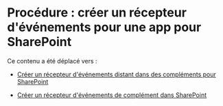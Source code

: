 
# Procédure : créer un récepteur d'événements pour une app pour SharePoint

Ce contenu a été déplacé vers :





-  [Créer un récepteur d'événements distant dans des compléments pour SharePoint](create-a-remote-event-receiver-in-sharepoint-add-ins.md)


-  [Créer un récepteur d'événements de complément dans SharePoint](create-an-add-in-event-receiver-in-sharepoint-add-ins.md)


